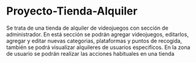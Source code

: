 # Proyecto-Tienda-Alquiler
Se trata de una tienda de alquiler de videojuegos con sección de administrador. En está sección se podrán agregar videojuegos, editarlos, agregar y editar nuevas categorias, plataformas y puntos de recogida, también se podrá visualizar alquileres de usuarios especificos. En la zona de usuario se podrán realizar las acciones habituales en una tienda
